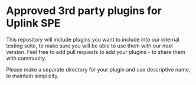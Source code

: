 Approved 3rd  party plugins for Uplink SPE
==========================================

This repository will include plugins you want to include into our internal testing suite, to make sure you will be able to use them with our next version. 
Feel free to add pull requests to add your plugins - to share them with community. 

Please make a separate directory for your plugin and use descriptive name, to maintain simplicity.

